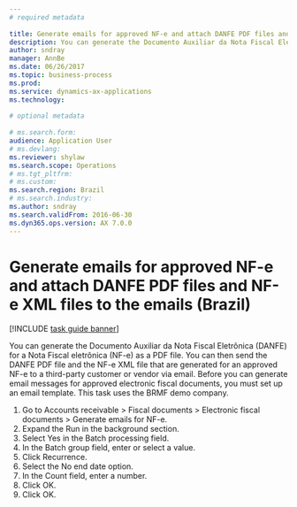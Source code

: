 ```yaml
--- 
# required metadata 
 
title: Generate emails for approved NF-e and attach DANFE PDF files and NF-e XML files to the emails (Brazil)
description: You can generate the Documento Auxiliar da Nota Fiscal Eletrônica (DANFE) for a Nota Fiscal eletrônica (NF-e) as a PDF file. 
author: sndray
manager: AnnBe 
ms.date: 06/26/2017
ms.topic: business-process 
ms.prod:  
ms.service: dynamics-ax-applications 
ms.technology:  
 
# optional metadata 
 
# ms.search.form:   
audience: Application User 
# ms.devlang:  
ms.reviewer: shylaw
ms.search.scope: Operations 
# ms.tgt_pltfrm:  
# ms.custom:  
ms.search.region: Brazil
# ms.search.industry: 
ms.author: sndray
ms.search.validFrom: 2016-06-30 
ms.dyn365.ops.version: AX 7.0.0 
---
```

# Generate emails for approved NF-e and attach DANFE PDF files and NF-e XML files to the emails (Brazil)

[!INCLUDE [task guide banner](../../includes/task-guide-banner.md)]

You can generate the Documento Auxiliar da Nota Fiscal Eletrônica (DANFE) for a Nota Fiscal eletrônica (NF-e) as a PDF file. You can then send the DANFE PDF file and the NF-e XML file that are generated for an approved NF-e to a third-party customer or vendor via email. Before you can generate email messages for approved electronic fiscal documents, you must set up an email template. This task uses the BRMF demo company.

1. Go to Accounts receivable > Fiscal documents > Electronic fiscal documents > Generate emails for NF-e.
2. Expand the Run in the background section.
3. Select Yes in the Batch processing field.
4. In the Batch group field, enter or select a value.
5. Click Recurrence.
6. Select the No end date option.
7. In the Count field, enter a number.
8. Click OK.
9. Click OK.

